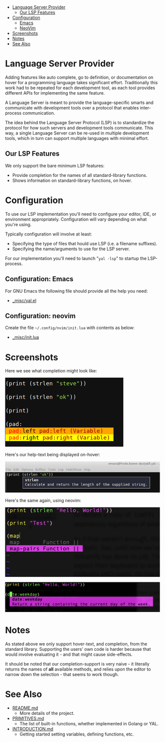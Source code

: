 
* [Language Server Provider](#language-server-provider)
  * [Our LSP Features](#our-lsp-features)
* [Configuration](#configuration)
  * [Emacs](#configuration-emacs)
  * [NeoVim](#configuration-neovim)
* [Screenshots](#screenshots)
* [Notes](#notes)
* [See Also](#see-also)


# Language Server Provider

Adding features like auto complete, go to definition, or documentation
on hover for a programming language takes significant effort. Traditionally
this work had to be repeated for each development tool, as each tool
provides different APIs for implementing the same feature.

A Language Server is meant to provide the language-specific smarts and
communicate with development tools over a protocol that enables
inter-process communication.

The idea behind the Language Server Protocol (LSP) is to standardize
the protocol for how such servers and development tools communicate.
This way, a single Language Server can be re-used in multiple
development tools, which in turn can support multiple languages with
minimal effort.


## Our LSP Features

We only support the bare minimum LSP features:

* Provide completion for the names of all standard-library functions.
* Shows information on standard-library functions, on hover.




# Configuration

To use our LSP implementation you'll need to configure your editor, IDE, or environment appropriately.  Configuration will vary depending on what you're using.

Typically configuration will involve at least:

* Specifying the type of files that hould use LSP (i.e. a filename suffixes).
* Specifying the name/arguments to use for the LSP server.

For our implementation you'll need to launch "`yal -lsp`" to startup the LSP-process.


## Configuration: Emacs

For GNU Emacs the following file should provide all the help you need:

* [_misc/yal.el](_misc/yal.el)


## Configuration: neovim

Create the file `~/.config/nvim/init.lua` with contents as below:

* [_misc/init.lua](_misc/init.lua)



# Screenshots

Here we see what completion might look like:

![Completion](_misc/complete.png?raw=true "Completion")

Here's our help-text being displayed on-hover:

![Help](_misc/help.png?raw=true "Help")

Here's the same again, using neovim:

![Neovim Completion](_misc/neovim-complete.png?raw=true "Completion")

![Neovim Help](_misc/neovim-help.png?raw=true "Help")




# Notes

As stated above we only support hover-text, and completion, from the
standard library.  Supporting the users' own code is harder because that
would involve evaluating it - and that might cause side-effects.

It should be noted that our completion-support is very naive - it literally
returns the names of __all__ available methods, and relies upon the editor
to narrow down the selection - that seems to work though.



# See Also

* [README.md](README.md)
  * More details of the project.
* [PRIMITIVES.md](PRIMITIVES.md)
  * The list of built-in functions, whether implemented in Golang or YAL.
* [INTRODUCTION.md](INTRODUCTION.md)
  * Getting started setting variables, defining functions, etc.
